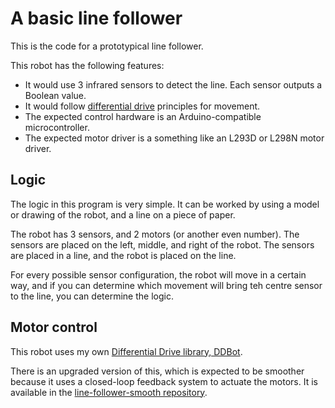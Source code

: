 # A basic line follower

This is the code for a prototypical line follower.

This robot has the following features:
* It would use 3 infrared sensors to detect the line. Each sensor outputs a Boolean value.
* It would follow [differential drive](https://en.wikipedia.org/wiki/Differential_wheeled_robot) principles for movement.
* The expected control hardware is an Arduino-compatible microcontroller.
* The expected motor driver is a something like an L293D or L298N motor driver.

## Logic
The logic in this program is very simple. It can be worked by using a model or drawing of the robot, and a line on a piece of paper.

The robot has 3 sensors, and 2 motors (or another even number). The sensors are placed on the left, middle, and right of the robot. The sensors are placed in a line, and the robot is placed on the line.

For every possible sensor configuration, the robot will move in a certain way, and if you can determine which movement will bring teh centre sensor to the line, you can determine the logic.

## Motor control
This robot uses my own [Differential Drive library, DDBot](https://github.com/eccentricOrange/DDBot).

There is an upgraded version of this, which is expected to be smoother because it uses a closed-loop feedback system to actuate the motors. It is available in the [line-follower-smooth repository](https://github.com/eccentricOrange/line-follower-smooth).